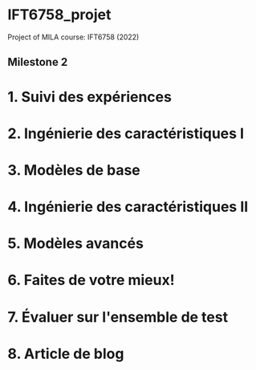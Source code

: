 # IFT6758_projet
Project of MILA course: IFT6758 (2022)

## Milestone 2

# 1. Suivi des expériences
# 2. Ingénierie des caractéristiques I 
# 3. Modèles de base 
# 4. Ingénierie des caractéristiques II
# 5. Modèles avancés
# 6. Faites de votre mieux! 
# 7. Évaluer sur l'ensemble de test
# 8. Article de blog 
